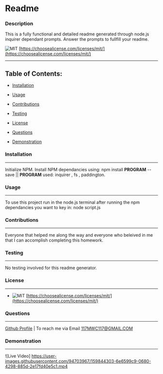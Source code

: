 # Readme
 ### Description

This is a fully functional and detailed readme generated through node.js inquirer dependant prompts. Answer the prompts to fullfill your readme.

![MIT](https://img.shields.io/badge/license-MIT-green)
    [https://choosealicense.com/licenses/mit/](https://choosealicense.com/licenses/mit/)
    

------------------
Table of Contents:
------------------ 

* [Installation](#installation)

* [Usage](#usage)

* [Contributions](#contributions)

* [Testing](#testing)

* [License](#license)

* [Questions](#questions)

* [Demonstration](#demonstration)

### Installation
-----------------

Initialize NPM. Install NPM dependancies using: npm install __PROGRAM__ --save    || __PROGRAM__ used: inquirer , fs , paddington.

### Usage
----------

To use this project run in the node.js terminal after running the npm dependancies you want to key in: node script.js

### Contributions

------------------

Everyone that helped me along the way and everyone who beleived in me that I can accomplish completing this homework.

### Testing

------------

No testing involved for this readme generator.

### License
------------

* ![MIT](https://img.shields.io/badge/license-MIT-green)
    [https://choosealicense.com/licenses/mit/](https://choosealicense.com/licenses/mit/)
    

### Questions

-------------

[Github Profile](https://github.com/BinaryBitBytes)  |  To reach me via Email 117MWC117@GMAIL.COM

### Demonstration

-------------

![Live Video] https://user-images.githubusercontent.com/94703967/159844303-6e6599c9-0680-4298-885d-2e17fd40e5c1.mp4
